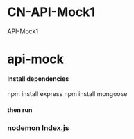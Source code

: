 # CN-API-Mock1
API-Mock1
# api-mock

#### Install dependencies
npm install express
npm install mongoose
#### then run 
### nodemon Index.js
